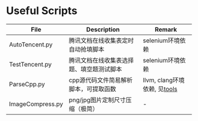 # Useful Scripts
| File | Description | Remark |
| ---- | ----------- | ------ |
| AutoTencent.py | 腾讯文档在线收集表定时自动抢填脚本 | selenium环境依赖 |
| TestTencent.py | 腾讯文档在线收集表选择题、填空题测试脚本 | selenium环境依赖 |
|  ParseCpp.py   | cpp源代码文件简易解析脚本，可提取函数 | llvm, clang环境依赖, 见[tools](https://github.com/LiKe-rm/Useful-Scripts/tree/main/tools) |
|  ImageCompress.py   | png/jpg图片定制尺寸压缩（极简）| - |
